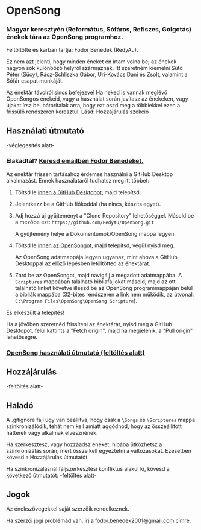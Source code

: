 # OpenSong

### Magyar keresztyén (Református, Sófáros, Refiszes, Golgotás) énekek tára az OpenSong programhoz.

Feltöltötte és karban tartja: Fodor Benedek (RedyAu).

Ez nem azt jelenti, hogy minden éneket én írtam volna be; az énekek nagyon sok különböző helyről származnak. Itt szeretném kiemelni Sütő Péter (Sücy), Rácz-Schliszka Gábor, Uri-Kovács Dani és Zsolt, valamint a Sófár csapat munkáját.

Az énektár távolról sincs befejezve! Ha neked is vannak meglévő OpenSongos énekeid, vagy a használat során javítasz az énekeken, vagy újakat írsz be, bátorítalak arra, hogy ezt oszd meg a többiekkel ezen a frissülő rendszeren keresztül. Lásd: Hozzájárulás szekció

## Használati útmutató

-véglegesítés alatt-

### Elakadtál? [Keresd emailben Fodor Benedeket.](mailto:fodor.benedek2001@gmail.com)

Az énektár frissen tartásához érdemes használni a GitHub Desktop alkalmazást. Ennek használatáról tudhatsz meg itt többet:
  1. Töltsd le [innen a GitHub Desktopot,](https://desktop.github.com/) majd telepítsd.
  2. Jelentkezz be a GitHub fiókoddal (ha nincs, készíts egyet).
  3. Adj hozzá új gyűjteményt a "Clone Repository" lehetőséggel. Másold be a mezőbe ezt:  `https://github.com/RedyAu/OpenSong.git`
        
        A gyűjtemény helye a Dokumentumok\OpenSong mappa legyen.
  4. Töltsd le [innen az OpenSongot,](http://www.opensong.org/home/download) majd telepítsd, végül nyisd meg.
        
        Az OpenSong adatmappája legyen ugyanaz, mint ahova a GitHub Desktoppal az előző lépésben letöltötted az énektárat.
  5. Zárd be az OpenSongot, majd navigálj a megadott adatmappába. A `Scriptures` mappában található bibliafájlokat másold, majd az ott található linket követve illeszd be az OpenSong programmappáján belül a bibliák mappába (32-bites rendszeren a link nem működik, az útvonal: `C:\Program Files\OpenSong\OpenSong Scripture`).

És elkészült a telepítés!

Ha a jövőben szeretnéd frissíteni az énektárat, nyisd meg a GitHub Desktopot, felül kattints a "Fetch origin", majd ha megjelenik, a "Pull origin" lehetőségre.

### [OpenSong használati útmutató (feltöltés alatt)](https://github.com/RedyAu/OpenSong)

## Hozzájárulás

-feltöltés alatt-

## Haladó

A .gitignore fájl úgy van beállítva, hogy csak a `\Songs` és `\Scriptures` mappa szinkronizálódik, tehát nem kell amiatt aggódnod, hogy az összeállított hátterek vagy alkalmak elvesznének.

Ha szerkesztesz, vagy hozzáadsz éneket, hibába ütközhetsz a szinkronizálás során, mert össze kell egyeztetni a változásokat. Ezesetben kövesd a Hozzájárulás útmutatót.

Ha szinkronizálásnál fáljszerkesztési konfliktus alakul ki, kövesd a következő útmutatót:
-feltöltés alatt-

## Jogok

Az énekszövegekkel saját szerzőik rendelkeznek.

Ha szerzői jogi problémád van, írj a [fodor.benedek2001@gmail.com](mailto:fodor.benedek2001@gmail.com) címre.

